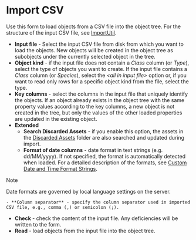 # Import CSV
  
Use this form to load objects from a CSV file into the object tree. For the structure of the input CSV file, see [ImportUtil](../../../alvao-asset-management/import-export-data/import-util#csvstructure).
 
- **Input file** - Select the input CSV file from disk from which you want to load the objects. New objects will be created in the object tree as subobjects under the currently selected object in the tree.
- **Object kind** - if the input file does not contain a *Class* column (or *Type*), select the type of objects you want to create. If the input file contains a *Class* column (or *Species*), select the *&lt;all in input file&gt;* option or, if you want to read only rows for a specific object kind from the file, select the type.
- **Key columns** - select the columns in the input file that uniquely identify the objects. If an object already exists in the object tree with the same property values according to the key columns, a new object is not created in the tree, but only the values of the other loaded properties are updated in the existing object.
- **Extended**
    - **Search Discarded Assets** - if you enable this option, the assets in the [Discarded Assets](../../../alvao-asset-management/objects-and-properties/scrapped-asset) folder are also searched and updated during import.
    - **Format of date columns** - date format in text strings (e.g. dd/MM/yyyy). If not specified, the format is automatically detected when loaded. For a detailed description of the formats, see [Custom Date and Time Format Strings](https://msdn.microsoft.com/en-us/library/8kb3ddd4%28v=vs.110%29).

> [!NOTE]
> Date formats are governed by local language settings on the server.

    - **Column separator** - specify the column separator used in imported CSV file, e.g., comma (,) or semicolon (;).
- **Check** - check the content of the input file. Any deficiencies will be written to the form.
- **Read** - load objects from the input file into the object tree.

